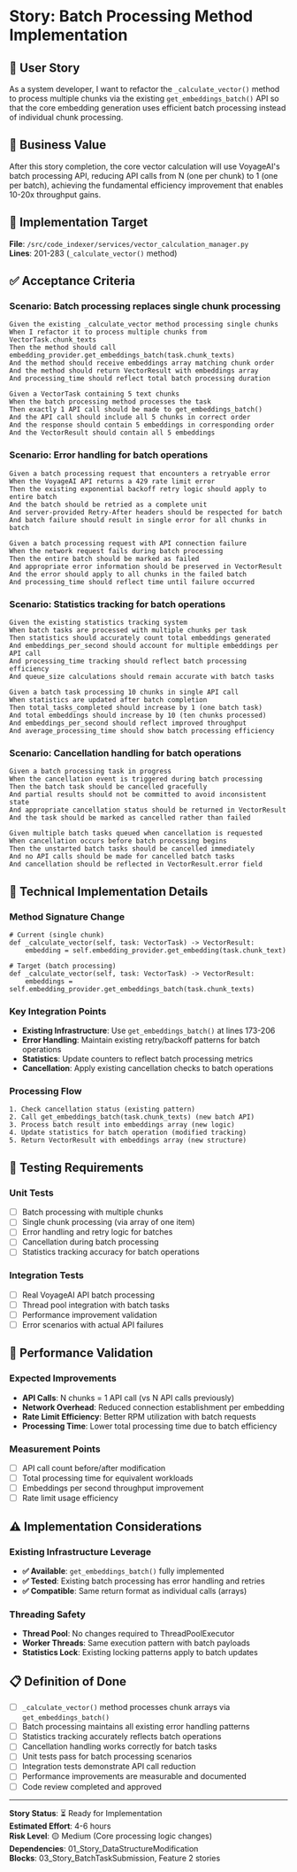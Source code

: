 # Story: Batch Processing Method Implementation

## 📖 User Story

As a system developer, I want to refactor the `_calculate_vector()` method to process multiple chunks via the existing `get_embeddings_batch()` API so that the core embedding generation uses efficient batch processing instead of individual chunk processing.

## 🎯 Business Value

After this story completion, the core vector calculation will use VoyageAI's batch processing API, reducing API calls from N (one per chunk) to 1 (one per batch), achieving the fundamental efficiency improvement that enables 10-20x throughput gains.

## 📍 Implementation Target

**File**: `/src/code_indexer/services/vector_calculation_manager.py`  
**Lines**: 201-283 (`_calculate_vector()` method)

## ✅ Acceptance Criteria

### Scenario: Batch processing replaces single chunk processing
```gherkin
Given the existing _calculate_vector method processing single chunks
When I refactor it to process multiple chunks from VectorTask.chunk_texts
Then the method should call embedding_provider.get_embeddings_batch(task.chunk_texts)
And the method should receive embeddings array matching chunk order
And the method should return VectorResult with embeddings array
And processing_time should reflect total batch processing duration

Given a VectorTask containing 5 text chunks
When the batch processing method processes the task
Then exactly 1 API call should be made to get_embeddings_batch()
And the API call should include all 5 chunks in correct order
And the response should contain 5 embeddings in corresponding order
And the VectorResult should contain all 5 embeddings
```

### Scenario: Error handling for batch operations
```gherkin
Given a batch processing request that encounters a retryable error
When the VoyageAI API returns a 429 rate limit error
Then the existing exponential backoff retry logic should apply to entire batch
And the batch should be retried as a complete unit
And server-provided Retry-After headers should be respected for batch
And batch failure should result in single error for all chunks in batch

Given a batch processing request with API connection failure
When the network request fails during batch processing
Then the entire batch should be marked as failed
And appropriate error information should be preserved in VectorResult
And the error should apply to all chunks in the failed batch
And processing_time should reflect time until failure occurred
```

### Scenario: Statistics tracking for batch operations
```gherkin
Given the existing statistics tracking system
When batch tasks are processed with multiple chunks per task
Then statistics should accurately count total embeddings generated
And embeddings_per_second should account for multiple embeddings per API call
And processing_time tracking should reflect batch processing efficiency
And queue_size calculations should remain accurate with batch tasks

Given a batch task processing 10 chunks in single API call
When statistics are updated after batch completion
Then total_tasks_completed should increase by 1 (one batch task)
And total embeddings should increase by 10 (ten chunks processed)
And embeddings_per_second should reflect improved throughput
And average_processing_time should show batch processing efficiency
```

### Scenario: Cancellation handling for batch operations
```gherkin
Given a batch processing task in progress
When the cancellation event is triggered during batch processing
Then the batch task should be cancelled gracefully
And partial results should not be committed to avoid inconsistent state
And appropriate cancellation status should be returned in VectorResult
And the task should be marked as cancelled rather than failed

Given multiple batch tasks queued when cancellation is requested
When cancellation occurs before batch processing begins
Then the unstarted batch tasks should be cancelled immediately
And no API calls should be made for cancelled batch tasks
And cancellation should be reflected in VectorResult.error field
```

## 🔧 Technical Implementation Details

### Method Signature Change
```pseudocode
# Current (single chunk)
def _calculate_vector(self, task: VectorTask) -> VectorResult:
    embedding = self.embedding_provider.get_embedding(task.chunk_text)

# Target (batch processing)  
def _calculate_vector(self, task: VectorTask) -> VectorResult:
    embeddings = self.embedding_provider.get_embeddings_batch(task.chunk_texts)
```

### Key Integration Points
- **Existing Infrastructure**: Use `get_embeddings_batch()` at lines 173-206
- **Error Handling**: Maintain existing retry/backoff patterns for batch operations
- **Statistics**: Update counters to reflect batch processing metrics
- **Cancellation**: Apply existing cancellation checks to batch operations

### Processing Flow
```pseudocode
1. Check cancellation status (existing pattern)
2. Call get_embeddings_batch(task.chunk_texts) (new batch API)
3. Process batch result into embeddings array (new logic)
4. Update statistics for batch operation (modified tracking)
5. Return VectorResult with embeddings array (new structure)
```

## 🧪 Testing Requirements

### Unit Tests
- [ ] Batch processing with multiple chunks
- [ ] Single chunk processing (via array of one item)
- [ ] Error handling and retry logic for batches
- [ ] Cancellation during batch processing
- [ ] Statistics tracking accuracy for batch operations

### Integration Tests  
- [ ] Real VoyageAI API batch processing
- [ ] Thread pool integration with batch tasks
- [ ] Performance improvement validation
- [ ] Error scenarios with actual API failures

## 🎯 Performance Validation

### Expected Improvements
- **API Calls**: N chunks = 1 API call (vs N API calls previously)
- **Network Overhead**: Reduced connection establishment per embedding
- **Rate Limit Efficiency**: Better RPM utilization with batch requests
- **Processing Time**: Lower total processing time due to batch efficiency

### Measurement Points
- [ ] API call count before/after modification
- [ ] Total processing time for equivalent workloads
- [ ] Embeddings per second throughput improvement
- [ ] Rate limit usage efficiency

## ⚠️ Implementation Considerations

### Existing Infrastructure Leverage
- **✅ Available**: `get_embeddings_batch()` fully implemented
- **✅ Tested**: Existing batch processing has error handling and retries  
- **✅ Compatible**: Same return format as individual calls (arrays)

### Threading Safety
- **Thread Pool**: No changes required to ThreadPoolExecutor
- **Worker Threads**: Same execution pattern with batch payloads
- **Statistics Lock**: Existing locking patterns apply to batch updates

## 📋 Definition of Done

- [ ] `_calculate_vector()` method processes chunk arrays via `get_embeddings_batch()`
- [ ] Batch processing maintains all existing error handling patterns
- [ ] Statistics tracking accurately reflects batch operations
- [ ] Cancellation handling works correctly for batch tasks
- [ ] Unit tests pass for batch processing scenarios
- [ ] Integration tests demonstrate API call reduction
- [ ] Performance improvements are measurable and documented
- [ ] Code review completed and approved

---

**Story Status**: ⏳ Ready for Implementation  
**Estimated Effort**: 4-6 hours  
**Risk Level**: 🟡 Medium (Core processing logic changes)  
**Dependencies**: 01_Story_DataStructureModification  
**Blocks**: 03_Story_BatchTaskSubmission, Feature 2 stories